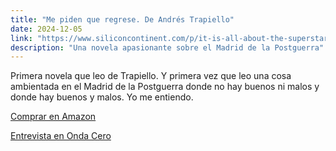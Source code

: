 ```yaml
---
title: "Me piden que regrese. De Andrés Trapiello"
date: 2024-12-05
link: "https://www.siliconcontinent.com/p/it-is-all-about-the-superstars"
description: "Una novela apasionante sobre el Madrid de la Postguerra"
---
```



Primera novela que leo de Trapiello. Y primera vez que leo una cosa ambientada en el Madrid de la Postguerra donde no hay buenos ni malos y donde hay buenos y malos. Yo me entiendo.

[Comprar en Amazon](https://www.amazon.es/piden-que-regrese-Áncora-Delfín-ebook/dp/B0DB51S8T6?ref_=ast_author_mpb)

[Entrevista en Onda Cero](https://www.ondacero.es/programas/la-brujula/audios-podcast/entrevistas/andres-trapiello-piden-que-regrese-novela-que-querido-escribir-toda-vida_202410096706a41264da6200017d67a4.html)

